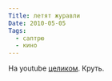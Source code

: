 ```yaml
---
Title: летят журавли
Date: 2010-05-05
Tags:
  - саптрю
  - кино
---
```


На youtube [целиком][1]. Круть.

[1]: http://www.youtube.com/watch?v=xPjHrQsjzLQ